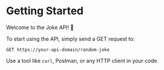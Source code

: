 # Getting Started

Welcome to the Joke API! 🎉

To start using the API, simply send a GET request to:

```
GET https://your-api-domain/random-joke
```

Use a tool like `curl`, Postman, or any HTTP client in your code.